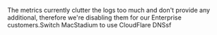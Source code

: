 The metrics currently clutter the logs too much and don't provide any additional, therefore we're disabling them for our Enterprise customers.Switch MacStadium to use CloudFlare DNSsf
